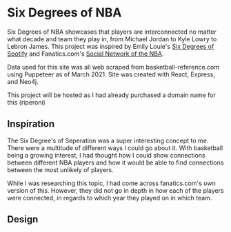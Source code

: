 # Six Degrees of NBA

Six Degrees of NBA showcases that players are interconnected no matter what decade and team they play in, from Michael Jordan to Kyle Lowry to Lebron James. This project was inspired by Emily Louie's [Six Degrees of Spotify](https://github.com/emilyslouie/six-degrees) and Fanatics.com's [Social Network of the NBA](http://content.fanatics.com/six-degrees-nba/).

Data used for this site was all web scraped from basketball-reference.com using Puppeteer as of March 2021. Site was created with React, Express, and Neo4j.

This project will be hosted as I had already purchased a domain name for this (riperoni)

## Inspiration

The Six Degree's of Seperation was a super interesting concept to me. There were a multitude of different ways I could go about it. With basketball being a growing interest, I had thought how I could show connections between different NBA players and how it would be able to find connections between the most unlikely of players.

While I was researching this topic, I had come across fanatics.com's own version of this. However, they did not go in depth in how each of the players were connected, in regards to which year they played on in which team.

## Design
